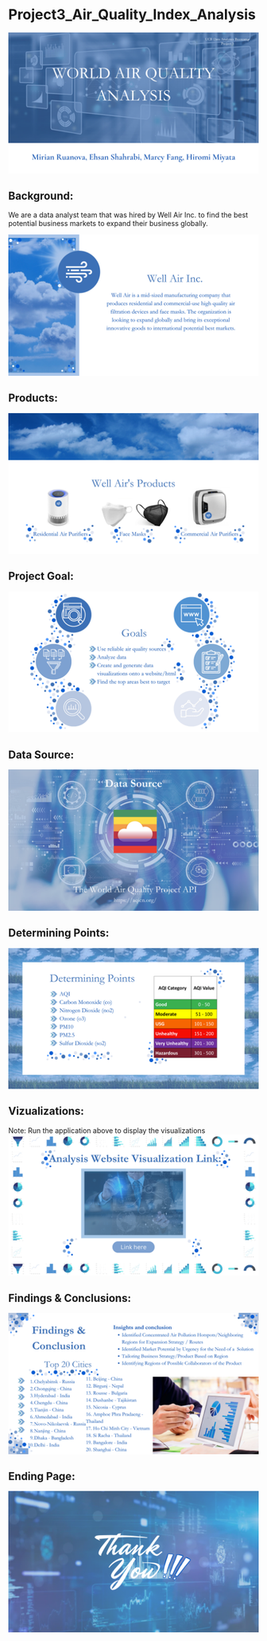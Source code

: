 # Project3_Air_Quality_Index_Analysis

![Alt Text](https://github.com/ehsanshahrabi/Project3_Air_Quality_Index_Monitor/blob/main/WORLD%20AIR%20QUALITY%20ANALYSIS/1.png)

## Background:
We are a data analyst team that was hired by Well Air Inc. to find the best potential business markets to expand their business globally.

![Alt Text](https://github.com/ehsanshahrabi/Project3_Air_Quality_Index_Monitor/blob/main/WORLD%20AIR%20QUALITY%20ANALYSIS/2.png)

## Products:
![Alt Text](https://github.com/ehsanshahrabi/Project3_Air_Quality_Index_Monitor/blob/main/WORLD%20AIR%20QUALITY%20ANALYSIS/3.png)

## Project Goal:
![Alt Text](https://github.com/ehsanshahrabi/Project3_Air_Quality_Index_Monitor/blob/main/WORLD%20AIR%20QUALITY%20ANALYSIS/4.png)

## Data Source:
![Alt Text](https://github.com/ehsanshahrabi/Project3_Air_Quality_Index_Monitor/blob/main/WORLD%20AIR%20QUALITY%20ANALYSIS/5.png)

## Determining Points:
![Alt Text](https://github.com/ehsanshahrabi/Project3_Air_Quality_Index_Monitor/blob/main/WORLD%20AIR%20QUALITY%20ANALYSIS/6.png)

## Vizualizations:
Note: Run the application above to display the visualizations
![Alt Text](https://github.com/ehsanshahrabi/Project3_Air_Quality_Index_Monitor/blob/main/WORLD%20AIR%20QUALITY%20ANALYSIS/7.png)

## Findings & Conclusions:
![Alt Text](https://github.com/ehsanshahrabi/Project3_Air_Quality_Index_Monitor/blob/main/WORLD%20AIR%20QUALITY%20ANALYSIS/8.png)

## Ending Page:
![Alt Text](https://github.com/ehsanshahrabi/Project3_Air_Quality_Index_Monitor/blob/main/WORLD%20AIR%20QUALITY%20ANALYSIS/9.png)
